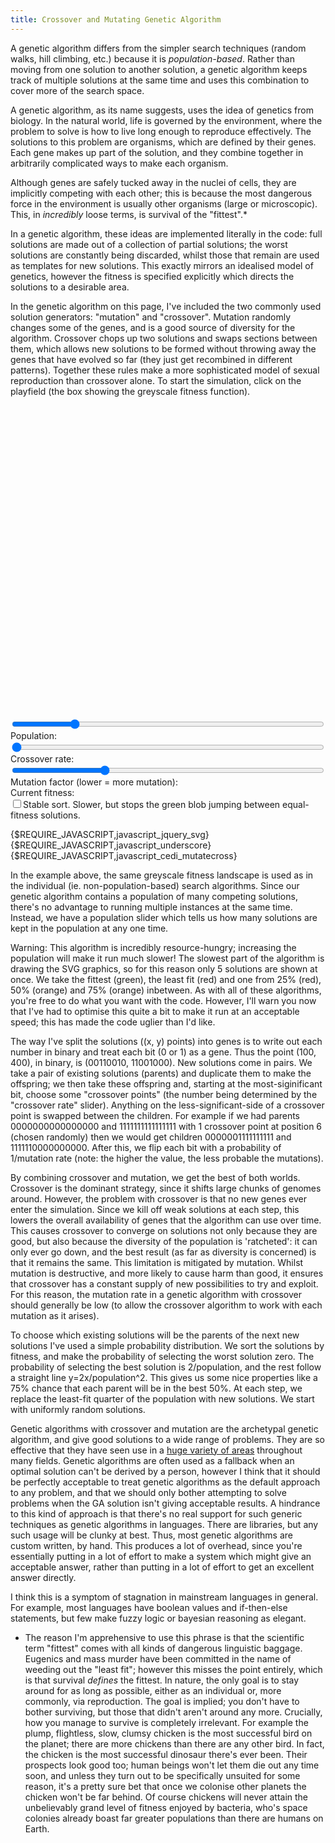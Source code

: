 ```yaml
---
title: Crossover and Mutating Genetic Algorithm
---
```

A genetic algorithm differs from the simpler search techniques (random walks, hill climbing, etc.) because it is *population-based*. Rather than moving from one solution to another solution, a genetic algorithm keeps track of multiple solutions at the same time and uses this combination to cover more of the search space.

A genetic algorithm, as its name suggests, uses the idea of genetics from biology. In the natural world, life is governed by the environment, where the problem to solve is how to live long enough to reproduce effectively. The solutions to this problem are organisms, which are defined by their genes. Each gene makes up part of the solution, and they combine together in arbitrarily complicated ways to make each organism.

Although genes are safely tucked away in the nuclei of cells, they are implicitly competing with each other; this is because the most dangerous force in the environment is usually other organisms (large or microscopic). This, in *incredibly* loose terms, is survival of the "fittest".*

In a genetic algorithm, these ideas are implemented literally in the code: full solutions are made out of a collection of partial solutions; the worst solutions are constantly being discarded, whilst those that remain are used as templates for new solutions. This exactly mirrors an idealised model of genetics, however the fitness is specified explicitly which directs the solutions to a desirable area.

In the genetic algorithm on this page, I've included the two commonly used solution generators: "mutation" and "crossover". Mutation randomly changes some of the genes, and is a good source of diversity for the algorithm. Crossover chops up two solutions and swaps sections between them, which allows new solutions to be formed without throwing away the genes that have evolved so far (they just get recombined in different patterns). Together these rules make a more sophisticated model of sexual reproduction than crossover alone. To start the simulation, click on the playfield (the box showing the greyscale fitness function).

<div id="mutatecross_playfield" style="width: 500px; height: 500px;"></div>
<form action="#" type="get">
  <div>
    <input type="range" min="1" max="100" value="20" id="mutatecross_population" style="width: 500px;" />
    <label for="mutatecross_population">Population:&nbsp;</label><a id="mutatecross_population_display"></a>
  </div>
  <div>
    <input type="range" min="1" max="10" id="mutatecross_cross_rate" value="1" style="width: 500px;" />
    <label for="mutatecross_cross_rate">Crossover rate:&nbsp;</label><a id="mutatecross_cross_rate_display"></a>
  </div>
  <div>
    <input type="range" min="2" max="50" id="mutatecross_mutate_rate" value="16" style="width: 500px;" />
    <label for="mutatecross_mutate_rate">Mutation factor (lower = more mutation):&nbsp;</label><a id="mutatecross_mutate_rate_display"></a>
  </div>
  <div>
    Current fitness:&nbsp<a id="mutatecross_fitness"></a>
  </div>
  <div>
    <input type="checkbox" id="mutatecross_stable" value="0" /><label for="mutatecross_stable">Stable sort. Slower, but stops the green blob jumping between equal-fitness solutions.</label>
  </div>
</form>
{$REQUIRE_JAVASCRIPT,javascript_jquery_svg}
{$REQUIRE_JAVASCRIPT,javascript_underscore}
{$REQUIRE_JAVASCRIPT,javascript_cedi_mutatecross}

In the example above, the same greyscale fitness landscape is used as in the individual (ie. non-population-based) search algorithms. Since our genetic algorithm contains a population of many competing solutions, there's no advantage to running multiple instances at the same time. Instead, we have a population slider which tells us how many solutions are kept in the population at any one time.

Warning: This algorithm is incredibly resource-hungry; increasing the population will make it run much slower! The slowest part of the algorithm is drawing the SVG graphics, so for this reason only 5 solutions are shown at once. We take the fittest (green), the least fit (red) and one from 25% (red), 50% (orange) and 75% (orange) inbetween. As with all of these algorithms, you're free to do what you want with the code. However, I'll warn you now that I've had to optimise this quite a bit to make it run at an acceptable speed; this has made the code uglier than I'd like.

The way I've split the solutions ((x, y) points) into genes is to write out each number in binary and treat each bit (0 or 1) as a gene. Thus the point (100, 400), in binary, is (00110010, 11001000). New solutions come in pairs. We take a pair of existing solutions (parents) and duplicate them to make the offspring; we then take these offspring and, starting at the most-siginificant bit, choose some "crossover points" (the number being determined by the "crossover rate" slider). Anything on the less-significant-side of a crossover point is swapped between the children. For example if we had parents 0000000000000000 and 1111111111111111 with 1 crossover point at position 6 (chosen randomly) then we would get children 0000001111111111 and 1111110000000000. After this, we flip each bit with a probability of 1/mutation rate (note: the higher the value, the less probable the mutations).

By combining crossover and mutation, we get the best of both worlds. Crossover is the dominant strategy, since it shifts large chunks of genomes around. However, the problem with crossover is that no new genes ever enter the simulation. Since we kill off weak solutions at each step, this lowers the overall availability of genes that the algorithm can use over time. This causes crossover to converge on solutions not only because they are good, but also because the diversity of the population is 'ratcheted': it can only ever go down, and the best result (as far as diversity is concerned) is that it remains the same. This limitation is mitigated by mutation. Whilst mutation is destructive, and more likely to cause harm than good, it ensures that crossover has a constant supply of new possibilities to try and exploit. For this reason, the mutation rate in a genetic algorithm with crossover should generally be low (to allow the crossover algorithm to work with each mutation as it arises).

To choose which existing solutions will be the parents of the next new solutions I've used a simple probability distribution. We sort the solutions by fitness, and make the probability of selecting the worst solution zero. The probability of selecting the best solution is 2/population, and the rest follow a straight line y=2x/population^2. This gives us some nice properties like a 75% chance that each parent will be in the best 50%. At each step, we replace the least-fit quarter of the population with new solutions. We start with uniformly random solutions.

Genetic algorithms with crossover and mutation are the archetypal genetic algorithm, and give good solutions to a wide range of problems. They are so effective that they have seen use in a [huge variety of areas](http://en.wikipedia.org/wiki/Genetic_algorithm#Problem_domains) throughout many fields. Genetic algorithms are often used as a fallback when an optimal solution can't be derived by a person, however I think that it should be perfectly acceptable to treat genetic algorithms as the default approach to any problem, and that we should only bother attempting to solve problems when the GA solution isn't giving acceptable results. A hindrance to this kind of approach is that there's no real support for such generic techniques as genetic algorithms in languages. There are libraries, but any such usage will be clunky at best. Thus, most genetic algorithms are custom written, by hand. This produces a lot of overhead, since you're essentially putting in a lot of effort to make a system which might give an acceptable answer, rather than putting in a lot of effort to get an excellent answer directly.

I think this is a symptom of stagnation in mainstream languages in general. For example, most languages have boolean values and if-then-else statements, but few make fuzzy logic or bayesian reasoning as elegant.

 * The reason I'm apprehensive to use this phrase is that the scientific term "fittest" comes with all kinds of dangerous linguistic baggage. Eugenics and mass murder have been committed in the name of weeding out the "least fit"; however this misses the point entirely, which is that survival *defines* the fittest. In nature, the only goal is to stay around for as long as possible, either as an individual or, more commonly, via reproduction. The goal is implied; you don't have to bother surviving, but those that didn't aren't around any more. Crucially, how you manage to survive is completely irrelevant. For example the plump, flightless, slow, clumsy chicken is the most successful bird on the planet; there are more chickens than there are any other bird. In fact, the chicken is the most successful dinosaur there's ever been. Their prospects look good too; human beings won't let them die out any time soon, and unless they turn out to be specifically unsuited for some reason, it's a pretty sure bet that once we colonise other planets the chicken won't be far behind. Of course chickens will never attain the unbelievably grand level of fitness enjoyed by bacteria, who's space colonies already boast far greater populations than there are humans on Earth.
